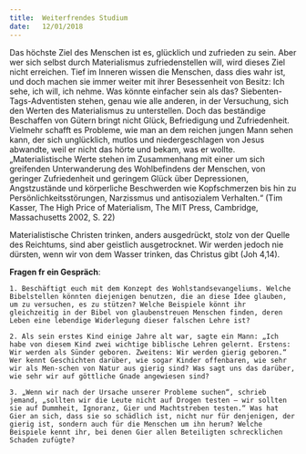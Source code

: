 ```yaml
---
title:  Weiterfrendes Studium
date:   12/01/2018
---
```


Das höchste Ziel des Menschen ist es, glücklich und zufrieden zu sein. Aber wer sich selbst durch Materialismus zufriedenstellen will, wird dieses Ziel nicht erreichen. Tief im Inneren wissen die Menschen, dass dies wahr ist, und doch machen sie immer weiter mit ihrer Besessenheit von Besitz: Ich sehe, ich will, ich nehme. Was könnte einfacher sein als das? Siebenten-Tags-Adventisten stehen, genau wie alle anderen, in der Versuchung, sich den Werten des Materialismus zu unterstellen. Doch das beständige Beschaffen von Gütern bringt nicht Glück, Befriedigung und Zufriedenheit. Vielmehr schafft es Probleme, wie man an dem reichen jungen Mann sehen kann, der sich unglücklich, mutlos und niedergeschlagen von Jesus abwandte, weil er nicht das hörte und bekam, was er wollte. „Materialistische Werte stehen im Zusammenhang mit einer um sich greifenden Unterwanderung des Wohlbefindens der Menschen, von geringer Zufriedenheit und geringem Glück über Depressionen, Angstzustände und körperliche Beschwerden wie Kopfschmerzen bis hin zu Persönlichkeitsstörungen, Narzissmus und antisozialem Verhalten.“ (Tim Kasser, The High Price of Materialism, The MIT Press, Cambridge, Massachusetts 2002, S. 22) 

Materialistische Christen trinken, anders ausgedrückt, stolz von der Quelle des Reichtums, sind aber geistlich ausgetrocknet. Wir werden jedoch nie dürsten, wenn wir von dem Wasser trinken, das Christus gibt (Joh 4,14). 

**Fragen fr ein Gespräch**: 

`1. Beschäftigt euch mit dem Konzept des Wohlstandsevangeliums. Welche Bibelstellen könnten diejenigen benutzen, die an diese Idee glauben, um zu versuchen, es zu stützen? Welche Beispiele könnt ihr gleichzeitig in der Bibel von glaubenstreuen Menschen finden, deren Leben eine lebendige Widerlegung dieser falschen Lehre ist?` 

`2. Als sein erstes Kind einige Jahre alt war, sagte ein Mann: „Ich habe von diesem Kind zwei wichtige biblische Lehren gelernt. Erstens: Wir werden als Sünder geboren. Zweitens: Wir werden gierig geboren.“ Wer kennt Geschichten darüber, wie sogar Kinder offenbaren, wie sehr wir als Men-schen von Natur aus gierig sind? Was sagt uns das darüber, wie sehr wir auf göttliche Gnade angewiesen sind?` 

`3. „Wenn wir nach der Ursache unserer Probleme suchen“, schrieb jemand, „sollten wir die Leute nicht auf Drogen testen – wir sollten sie auf Dummheit, Ignoranz, Gier und Machtstreben testen.“ Was hat Gier an sich, dass sie so schädlich ist, nicht nur für denjenigen, der gierig ist, sondern auch für die Menschen um ihn herum? Welche Beispiele kennt ihr, bei denen Gier allen Beteiligten schrecklichen Schaden zufügte?`